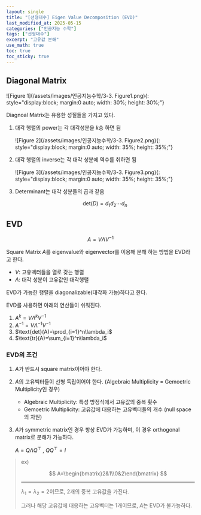```yaml
---
layout: single
title: "[선형대수] Eigen Value Decomposition (EVD)"
last_modified_at: 2025-05-15
categories: ["인공지능 수학"]
tags: ["선형대수"]
excerpt: "고유값 분해"
use_math: true
toc: true
toc_sticky: true
---
```


## Diagonal Matrix

![Figure 1](/assets/images/인공지능수학/3-3. Figure1.png){: style="display:block; margin:0 auto; width: 30%; height: 30%;"}

Diagnoal Matrix는 유용한 성질들을 가지고 있다.

1. 대각 행렬의 power는 각 대각성분을 $k$승 하면 됨

   ![Figure 2](/assets/images/인공지능수학/3-3. Figure2.png){: style="display:block; margin:0 auto; width: 35%; height: 35%;"}
2. 대각 행렬의 inverse는 각 대각 성분에 역수를 취하면 됨

   ![Figure 3](/assets/images/인공지능수학/3-3. Figure3.png){: style="display:block; margin:0 auto; width: 35%; height: 35%;"}
3. Determinant는 대각 성분들의 곱과 같음

   $$
   \text{det}(D)=d_1d_2\cdots d_n
   $$

## EVD

$$
A=V\Lambda V^{-1}
$$

Square Matrix $A$를 eigenvalue와 eigenvector를 이용해 분해 하는 방법을 EVD라고 한다.

- $V$: 고유벡터들을 열로 갖는 행렬
- $\Lambda$: 대각 성분이 고유값인 대각행렬

EVD가 가능한 행렬을 diagonalizable(대각화 가능)하다고 한다.

EVD를 사용하면 아래의 연산들이 쉬워진다.
1. $A^k=V\Lambda^kV^{-1}$
2. $A^{-1}=V\Lambda^{-1}V^{-1}$
3. $\text{det}(A)=\prod_{i=1}^n\lambda_i$
4. $\text{tr}(A)=\sum_{i=1}^n\lambda_i$

### EVD의 조건
1. $A$가 반드시 square matrix이어야 한다.
2. $A$의 고유벡터들이 선형 독립이어야 한다. (Algebraic Multiplicity = Gemoetric Multiplicity인 경우)

   - Algebraic Multiplicity: 특성 방정식에서 고유값의 중복 횟수
   - Gemoetric Multiplicity: 고유값에 대응하는 고유벡터들의 개수 (null space의 차원)
3. $A$가 symmetric matrix인 경우 항상 EVD가 가능하며, 이 경우 orthogonal matrix로 분해가 가능하다.

   $A=Q\Lambda Q^\top$ , $QQ^\top=I$

> ex)
>
> $$
> A=\begin{bmatrix}2&1\\0&2\end{bmatrix}
> $$
>
> ---
> $\lambda_1=\lambda_2=2$이므로, 2개의 중복 고유값을 가진다.
>
> 그러나 해당 고유값에 대응하는 고유벡터는 1개이므로, $A$는 EVD가 불가능하다.
